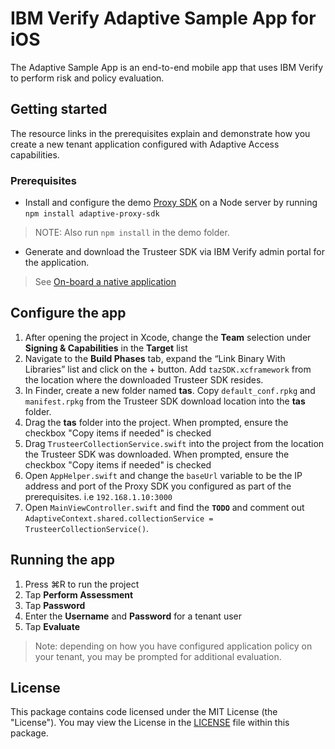 # IBM Verify Adaptive Sample App for iOS

The Adaptive Sample App is an end-to-end mobile app that uses IBM Verify to perform risk and policy evaluation.

## Getting started

The resource links in the prerequisites explain and demonstrate how you create a new tenant application configured with Adaptive Access capabilities.

### Prerequisites

- Install and configure the demo
[Proxy SDK](https://github.com/IBM-Verify/adaptive-proxy-sdk-javascript) on a Node server by running `npm install adaptive-proxy-sdk`
> NOTE: Also run `npm install` in the demo folder.

- Generate and download the Trusteer SDK via IBM Verify admin portal for the application.

> See [On-board a native application](https://docs.verify.ibm.com/verify/docs/adaptive-access-sdk-adaptive-sdk-for-ios)

## Configure the app

1. After opening the project in Xcode, change the **Team** selection under **Signing & Capabilities** in the **Target** list
2. Navigate to the **Build Phases** tab, expand the “Link Binary With Libraries” list and  click on the + button. Add `tazSDK.xcframework` from the location where the downloaded Trusteer SDK resides.
3. In Finder, create a new folder named **tas**.  Copy `default_conf.rpkg` and `manifest.rpkg` from the Trusteer SDK download location into the **tas** folder.
4. Drag the **tas** folder into the project. When prompted, ensure the checkbox "Copy items if needed" is checked
5. Drag `TrusteerCollectionService.swift` into the project from the location the Trusteer SDK was downloaded.  When prompted, ensure the checkbox "Copy items if needed" is checked
6. Open `AppHelper.swift` and change the `baseUrl` variable to be the IP address and port of the Proxy SDK you configured as part of the prerequisites. i.e `192.168.1.10:3000`
7. Open `MainViewController.swift` and find the **`TODO`** and comment out `AdaptiveContext.shared.collectionService = TrusteerCollectionService()`. 

## Running the app

1. Press ⌘R to run the project
2. Tap **Perform Assessment**
3. Tap **Password**
4. Enter the **Username** and **Password** for a tenant user
5. Tap **Evaluate**

> Note: depending on how you have configured application policy on your tenant, you may be prompted for additional evaluation.

## License
This package contains code licensed under the MIT License (the "License"). You may view the License in the [LICENSE](../../LICENSE) file within this package.
